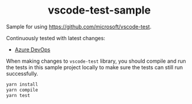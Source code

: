 <p>
  <h1 align="center">vscode-test-sample</h1>
</p>

Sample for using https://github.com/microsoft/vscode-test.

Continuously tested with latest changes:

- [Azure DevOps](https://dev.azure.com/monacotools/Monaco/_build?definitionId=418)

When making changes to `vscode-test` library, you should compile and run the tests in this sample project locally to make sure the tests can still run successfully.

```bash
yarn install
yarn compile
yarn test
```
